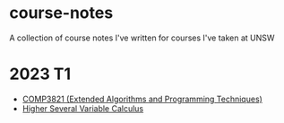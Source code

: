 # course-notes
A collection of course notes I've written for courses I've taken at UNSW

# 2023 T1
- [COMP3821 (Extended Algorithms and Programming Techniques)](./COMP3821.pdf)
- [Higher Several Variable Calculus](./MATH2111.pdf)
